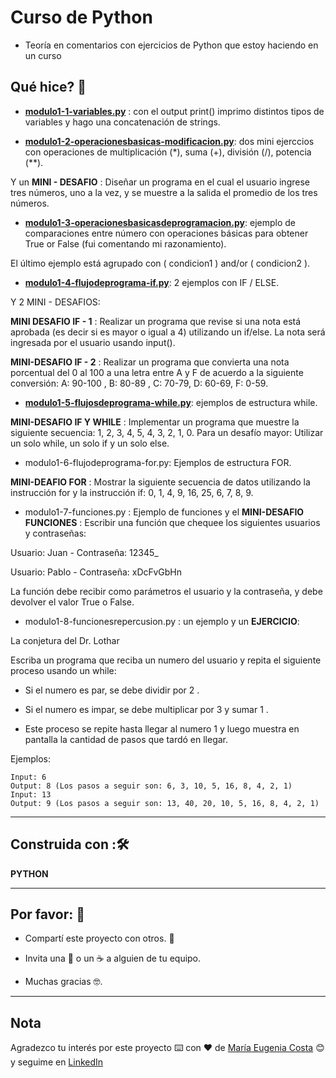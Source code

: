 # Curso de Python

* Teoría en comentarios con ejercicios de Python que estoy haciendo en un curso

## Qué hice? 🚀

* [**modulo1-1-variables.py**](https://github.com/eugenia1984/Python-courses/blob/main/03_curso_de_python/modulo1-1-variables.py) : con el output print() imprimo distintos tipos de variables y hago una concatenación de strings. 

*  [**modulo1-2-operacionesbasicas-modificacion.py**](https://github.com/eugenia1984/Python-courses/blob/main/03_curso_de_python/modulo1-2-operacionesbasicas-modificacion.py): dos mini ejerccios con operaciones de multiplicación (*), suma (+), división (/), potencia (**). 

Y un **MINI - DESAFIO** :  Diseñar un programa en el cual el usuario ingrese tres números, uno a la vez, y se muestre a la salida el promedio de los tres números.

* [**modulo1-3-operacionesbasicasdeprogramacion.py**](https://github.com/eugenia1984/Python-courses/blob/main/03_curso_de_python/modulo1-3-operacionesdecomparacion.py): ejemplo de comparaciones  entre número con operaciones básicas  para obtener True or False (fui comentando mi razonamiento). 

El último ejemplo está agrupado con ( condicion1 ) and/or ( condicion2 ). 

* [**modulo1-4-flujodeprograma-if.py**](https://github.com/eugenia1984/Python-courses/blob/main/03_curso_de_python/modulo1-4-flujodeprograma-if.py): 2 ejemplos con IF / ELSE. 

Y 2 MINI - DESAFIOS:

**MINI DESAFIO IF - 1** : Realizar un programa que revise si una nota está aprobada (es decir si es mayor o igual a 4) utilizando un if/else. La nota será ingresada por el usuario usando input(). 

**MINI-DESAFIO IF - 2** : Realizar un programa que convierta una nota porcentual del 0 al 100 a una letra entre A y F de acuerdo a la siguiente conversión: A: 90-100 , B: 80-89 , C: 70-79, D: 60-69, F: 0-59. 

* [**modulo1-5-flujosdeprograma-while.py**](https://github.com/eugenia1984/Python-courses/blob/main/03_curso_de_python/modulo1-5-flujosdeprograma-while.py): ejemplos de estructura while. 

**MINI-DESAFIO IF Y WHILE** : Implementar un programa que muestre la siguiente secuencia: 1, 2, 3, 4, 5, 4, 3, 2, 1, 0. Para un desafío mayor: Utilizar un solo while, un solo if y un solo else.

* modulo1-6-flujodeprograma-for.py: Ejemplos de estructura FOR. 

**MINI-DEAFIO FOR** : Mostrar la siguiente secuencia de datos utilizando la instrucción for y la instrucción if: 0, 1, 4, 9, 16, 25, 6, 7, 8, 9. 

* modulo1-7-funciones.py : Ejemplo de funciones y el **MINI-DESAFIO FUNCIONES** : Escribir una función que chequee los siguientes usuarios y contraseñas: 

Usuario: Juan - Contraseña: 12345_ 

Usuario: Pablo - Contraseña: xDcFvGbHn 

La función debe recibir como parámetros el usuario y la contraseña, y debe devolver el valor True o False. 

* modulo1-8-funcionesrepercusion.py : un ejemplo y un **EJERCICIO**: 

La conjetura del Dr. Lothar 

Escriba un programa que reciba un numero del usuario y repita el siguiente proceso usando un while: 

- Si el numero es par, se debe dividir por  2 . 

- Si el numero es impar, se debe multiplicar por  3  y sumar  1 . 

- Este proceso se repite hasta llegar al numero  1  y luego muestra en pantalla la cantidad de pasos que tardó en llegar.

Ejemplos: 

```
Input: 6 
Output: 8 (Los pasos a seguir son: 6, 3, 10, 5, 16, 8, 4, 2, 1) 
Input: 13 
Output: 9 (Los pasos a seguir son: 13, 40, 20, 10, 5, 16, 8, 4, 2, 1)  
```

---


## Construida con :🛠️

**PYTHON**

---

## Por favor: 🎁

* Compartí este proyecto con otros. 📢

* Invita una  🍺 o un ☕  a alguien de tu equipo. 

* Muchas gracias 🤓.

---

## Nota

Agradezco tu interés por este proyecto ⌨️ con ❤️ de [María Eugenia Costa](https://github.com/eugenia1984) 😊 y seguime en [LinkedIn](http://www.linkedin.com/in/maríaeugeniacosta) 

